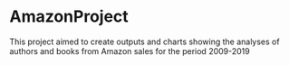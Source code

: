 # AmazonProject
This project aimed to create outputs and charts showing the analyses of authors and books from Amazon sales for the period 2009-2019

